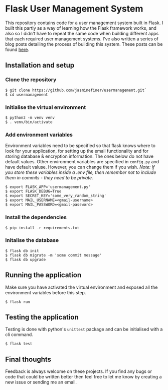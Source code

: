 # Flask User Management System
This repository contains code for a user management system built in Flask. I built this partly as a way of learning how the Flask framework works, and also so I didn't have to repeat the same code when building different apps that each required user management systems. I've also written a series of blog posts detailing the process of building this system. These posts can be found [here](https://webdevblog.net).

## Installation and setup
### Clone the repository

```
$ git clone https://github.com/jasminefiner/usermanagement.git`
$ cd usermanagement
```

### Initialise the virtual environment

```
$ python3 -m venv venv
$ . venv/bin/activate
```

### Add environment variables
Environment variables need to be specified so that flask knows where to look for your application, for setting up the email functionality and for storing database & encryption information. The ones below do not have default values. Other environment variables are specified in `config.py` and have default valuse. However, you can change them if you wish.
*Note: If you store these variables inside a .env file, then remember not to include them in commits - they need to be private.*
```
$ export FLASK_APP='usermanagement.py'
$ export FLASK_DEBUG=True
$ export SECRET_KEY='some_very_random_string'
$ export MAIL_USERNAME=<gmail-username>
$ export MAIL_PASSWORD=<gmail-password>
```

### Install the dependencies
```
$ pip install -r requirements.txt
```

### Initalise the database
```
$ flask db init
$ flask db migrate -m 'some commit message'
$ flask db upgrade
```

## Running the application
Make sure you have activated the virtual environment and exposed all the environment variables before this step.
```
$ flask run
```

## Testing the application
Testing is done with python's `unittest` package and can be initialised with a cli command.
```
$ flask test
```
## Final thoughts
Feedback is always welcome on these projects. If you find any bugs or code that could be written better then feel free to let me know by creating a new issue or sending me an email.
